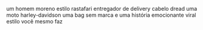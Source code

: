 um homem moreno estilo rastafari entregador de delivery cabelo dread uma moto harley-davidson uma bag sem marca e uma história emocionante viral
estilo você mesmo faz
